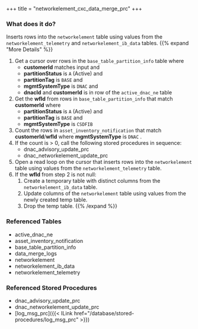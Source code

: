 +++
title = "networkelement_cxc_data_merge_prc"
+++

### What does it do?
Inserts rows into the `networkelement` table using values from the `networkelement_telemetry` and `networkelement_ib_data` tables.
{{% expand "More Details" %}}
1. Get a cursor over rows in the `base_table_partition_info` table where
   - **customerId** matches input and
   - **partitionStatus** is `A` (Active) and
   - **partitionTag** is `BASE` and
   - **mgmtSystemType** is `DNAC` and
   - **dnacId** and **customerId** is in row of the `active_dnac_ne` table
2. Get the **wfId** from rows in `base_table_partition_info` that match **customerId** where
   - **partitionStatus** is `A` (Active) and
   - **partitionTag** is `BASE` and
   - **mgmtSystemType** is `CSDFIB`
3. Count the rows in `asset_inventory_notification` that match **customerId**/**wfId** where **mgmtSystemType** is `DNAC` .
2. If the count is > 0, call the following stored procedures in sequence:
   - dnac_advisory_update_prc
   - dnac_networkelement_update_prc
4. Open a read loop on the cursor that inserts rows into the `networkelement` table using values from the `networkelement_telemetry` table.
5. If  the **wfId** from step 2 is not null:
   1. Create a temporary table with distinct columns from the `networkelement_ib_data` table.
   2. Update columns of the `networkelement` table using values from the newly created temp table.
   3. Drop the temp table.
{{% /expand %}}

### Referenced Tables
- active_dnac_ne
- asset_inventory_notification
- base_table_partition_info
- data_merge_logs
- networkelement
- networkelement_ib_data
- networkelement_telemetry 

### Referenced Stored Procedures
- dnac_advisory_update_prc
- dnac_networkelement_update_prc
- [log_msg_prc]({{< ILink href="/database/stored-procedures/log_msg_prc" >}})
